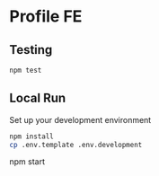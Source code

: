 # Profile FE

## Testing

```bash
npm test
```

## Local Run

Set up your development environment

```bash
npm install
cp .env.template .env.development
```


npm start
```

